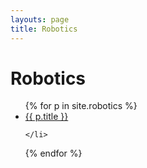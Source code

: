 ```yaml
---
layouts: page
title: Robotics
---
```


# Robotics


<ul>
  {% for p in site.robotics %}
    <li>
      <a href="{{ p.url }}">{{ p.title }}</a>
     
    </li>
  {% endfor %}
</ul>